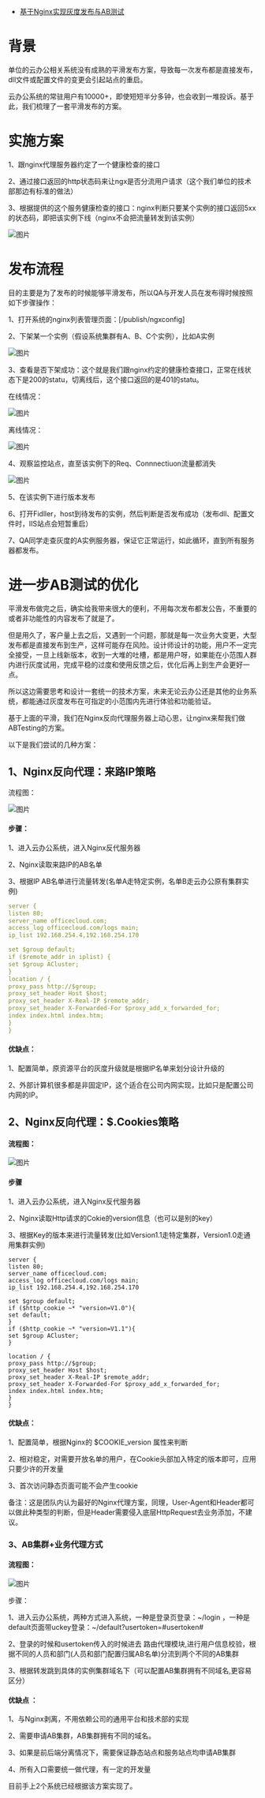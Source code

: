 - [基于Nginx实现灰度发布与AB测试](https://www.cnblogs.com/wzh2010/)

# 背景

单位的云办公相关系统没有成熟的平滑发布方案，导致每一次发布都是直接发布，dll文件或配置文件的变更会引起站点的重启。 

云办公系统的常驻用户有10000+，即使短短半分多钟，也会收到一堆投诉。基于此，我们梳理了一套平滑发布的方案。

# 实施方案

1、跟nginx代理服务器约定了一个健康检查的接口

2、通过接口返回的http状态码来让ngx是否分流用户请求（这个我们单位的技术部那边有标准的做法）

3、根据提供的这个服务健康检查的接口：nginx判断只要某个实例的接口返回5xx的状态码，即把该实例下线（nginx不会把流量转发到该实例）

 ![图片](https://mmbiz.qpic.cn/mmbiz_png/fEsWkVrSk56iaRI6pZY4rSxjCcIPFSIHnjaWjzOgLicdbjM5LEUtaicbME9B84CO8NOybAfOhV5CVq6f4tqkzJGyw/640?wx_fmt=png&tp=webp&wxfrom=5&wx_lazy=1&wx_co=1)

#  发布流程

目的主要是为了发布的时候能够平滑发布，所以QA与开发人员在发布得时候按照如下步骤操作：

1、打开系统的nginx列表管理页面：[/publish/ngxconfig]

2、下架某一个实例（假设系统集群有A、B、C个实例），比如A实例

![图片](https://mmbiz.qpic.cn/mmbiz_png/fEsWkVrSk56iaRI6pZY4rSxjCcIPFSIHnL4IqsDwll4YXNLN0P4P96WMYosooAa2BmMxk87vc3KIIicQoDCUqpzQ/640?wx_fmt=png&tp=webp&wxfrom=5&wx_lazy=1&wx_co=1)

3、查看是否下架成功：这个就是我们跟nginx约定的健康检查接口，正常在线状态下是200的statu，切离线后，这个接口返回的是401的statu。

在线情况：

![图片](https://mmbiz.qpic.cn/mmbiz_png/fEsWkVrSk56iaRI6pZY4rSxjCcIPFSIHnYENs4fYsT4QGIZSlx0CwHg4QgfbRP9VoUCspW4L7Mf8tHzDMjMMCMQ/640?wx_fmt=png&tp=webp&wxfrom=5&wx_lazy=1&wx_co=1)

 

离线情况：

![图片](https://mmbiz.qpic.cn/mmbiz_png/fEsWkVrSk56iaRI6pZY4rSxjCcIPFSIHnsb2lJmRLOkeHWuVXT9TEytjAftFFqKSEjXkmUb349Kmecu5ujNXLiaA/640?wx_fmt=png&tp=webp&wxfrom=5&wx_lazy=1&wx_co=1)

4、观察监控站点，直至该实例下的Req、Connnectiuon流量都消失

![图片](https://mmbiz.qpic.cn/mmbiz_png/fEsWkVrSk56iaRI6pZY4rSxjCcIPFSIHngavUSvTBoiamvuGZyjia6852CcEaYbfmBbAqEQK4oZu7E3hKbUaO8xpg/640?wx_fmt=png&tp=webp&wxfrom=5&wx_lazy=1&wx_co=1)

5、在该实例下进行版本发布

6、打开Fidller，host到待发布的实例，然后判断是否发布成功（发布dll、配置文件时，IIS站点会短暂重启）

7、QA同学走查灰度的A实例服务器，保证它正常运行，如此循环，直到所有服务器都发布。

# 进一步AB测试的优化

平滑发布做完之后，确实给我带来很大的便利，不用每次发布都发公告，不重要的或者非功能性的内容发布了就是了。

但是用久了，客户量上去之后，又遇到一个问题，那就是每一次业务大变更，大型发布都是直接发布到生产，这样可能存在风险。设计师设计的功能，用户不一定完全接受，一旦上线新版本，收到一大堆的吐槽，都是用户呀，如果能在小范围人群内进行灰度试用，完成平稳的过度和使用反馈之后，优化后再上到生产会更好一点。

所以这边需要思考和设计一套统一的技术方案，未来无论云办公还是其他的业务系统，都能通过灰度发布在可指定的小范围内先进行体验和功能验证。

基于上面的平滑，我们在Nginx反向代理服务器上动心思，让nginx来帮我们做ABTesting的方案。

以下是我们尝试的几种方案：

## 1、Nginx反向代理：来路IP策略 

流程图：

![图片](https://mmbiz.qpic.cn/mmbiz_png/fEsWkVrSk56iaRI6pZY4rSxjCcIPFSIHnyc1Wd4lkkX1nnSkcWPawP5dpj2CcnaGym4CSH6WKQPZHDPwOV3x2sg/640?wx_fmt=png&tp=webp&wxfrom=5&wx_lazy=1&wx_co=1)

#### 步骤： 

1、进入云办公系统，进入Nginx反代服务器

2、Nginx读取来路IP的AB名单

3、根据IP AB名单进行流量转发(名单A走特定实例，名单B走云办公原有集群实例)

```yaml
server {
listen 80;
server_name officecloud.com;
access_log officecloud.com/logs main;
ip_list 192.168.254.4,192.168.254.170

set $group default;
if ($remote_addr in iplist) {
set $group ACluster;
}
location / { 
proxy_pass http://$group;
proxy_set_header Host $host;
proxy_set_header X-Real-IP $remote_addr;
proxy_set_header X-Forwarded-For $proxy_add_x_forwarded_for;
index index.html index.htm;
}
}
```

#### 优缺点：

1、配置简单，原资源平台的灰度升级就是根据IP名单来划分设计升级的

2、外部计算机很多都是非固定IP，这个适合在公司内网实现，比如只是配置公司内网的IP。

## 2、Nginx反向代理：$.Cookies策略 

#### 流程图：

![图片](https://mmbiz.qpic.cn/mmbiz_png/fEsWkVrSk56iaRI6pZY4rSxjCcIPFSIHnZ9ALvibtKd795iaRZW56xmoLJUUVSNAE7bGz9Gvx91IuIBzY2DQsMTFQ/640?wx_fmt=png&tp=webp&wxfrom=5&wx_lazy=1&wx_co=1)

#### 步骤 

1、进入云办公系统，进入Nginx反代服务器

2、Nginx读取Http请求的Cokie的version信息（也可以是别的key）

3、根据Key的版本来进行流量转发(比如Version1.1走特定集群，Version1.0走通用集群实例) 

```
server {
listen 80;
server_name officecloud.com;
access_log officecloud.com/logs main;
ip_list 192.168.254.4,192.168.254.170

set $group default;
if ($http_cookie ~* "version=V1.0"){
set default;
}
if ($http_cookie ~* "version=V1.1"){
set $group ACluster;
}

location / { 
proxy_pass http://$group;
proxy_set_header Host $host;
proxy_set_header X-Real-IP $remote_addr;
proxy_set_header X-Forwarded-For $proxy_add_x_forwarded_for;
index index.html index.htm;
}
}
```

#### 优缺点：

1、配置简单，根据Nginx的 $COOKIE_version 属性来判断

2、相对稳定，对需要开放名单的用户，在Cookie头部加入特定的版本即可，应用只要少许的开发量

3、首次访问静态页面可能不会产生cookie

备注：这是团队内认为最好的Nginx代理方案，同理，User-Agent和Header都可以做此种类型的判断，但是Header需要侵入底层HttpRequest去业务添加，不建议。

### 3、AB集群+业务代理方式 

#### 流程图：

![图片](https://mmbiz.qpic.cn/mmbiz_png/fEsWkVrSk56iaRI6pZY4rSxjCcIPFSIHntyyiaIGicG6BkuZrJibN1NF3hAmKRuvaIFoYaR4ZVUaAvP9n2TMyVaiaow/640?wx_fmt=png&tp=webp&wxfrom=5&wx_lazy=1&wx_co=1)

步骤：

1、进入云办公系统，两种方式进入系统，一种是登录页登录：~/login ，一种是default页面带uckey登录：~/default?usertoken=#usertoken#

2、登录的时候和usertoken传入的时候进去 路由代理模块,进行用户信息校验，根据不同的人员和部门(人员和部门配置归属AB名单)分流到两个不同的AB集群

3、根据转发跳到具体的实例集群域名下（可以配置AB集群拥有不同域名,更容易区分）

#### 优缺点 ：

1、与Nginx剥离，不用依赖公司的通用平台和技术部的实现

2、需要申请AB集群，AB集群拥有不同的域名。

3、如果是前后端分离情况下，需要保证静态站点和服务站点均申请AB集群

4、所有入口需要统一做代理，有一定的开发量

目前手上2个系统已经根据该方案实现了。